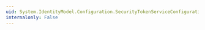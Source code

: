 ```yaml
---
uid: System.IdentityModel.Configuration.SecurityTokenServiceConfiguration.CreateSecurityTokenService
internalonly: False
---
```

